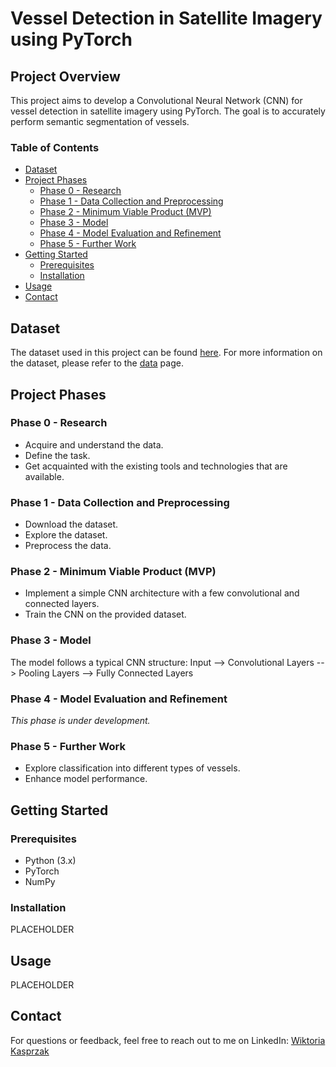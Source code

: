 # Vessel Detection in Satellite Imagery using PyTorch

## Project Overview

This project aims to develop a Convolutional Neural Network (CNN) for vessel detection in satellite imagery using PyTorch. The goal is to accurately perform semantic segmentation of vessels.

### Table of Contents

- [Dataset](#dataset)
- [Project Phases](#project-phases)
  - [Phase 0 - Research](#phase-0---research)
  - [Phase 1 - Data Collection and Preprocessing](#phase-1---data-collection-and-preprocessing)
  - [Phase 2 - Minimum Viable Product (MVP)](#phase-2---minimum-viable-product-mvp)
  - [Phase 3 - Model](#phase-3---model)
  - [Phase 4 - Model Evaluation and Refinement](#phase-4---model-evaluation-and-refinement)
  - [Phase 5 - Further Work](#phase-5---further-work)
- [Getting Started](#getting-started)
  - [Prerequisites](#prerequisites)
  - [Installation](#installation)
- [Usage](#usage)
- [Contact](#contact)

## Dataset

The dataset used in this project can be found [here](https://www.kaggle.com/datasets/rhammell/ships-in-satellite-imagery). For more information on the dataset, please refer to the [data](./docs/data.md) page.

## Project Phases

### Phase 0 - Research

- Acquire and understand the data.
- Define the task.
- Get acquainted with the existing tools and technologies that are available.

### Phase 1 - Data Collection and Preprocessing

- Download the dataset.
- Explore the dataset.
- Preprocess the data.

### Phase 2 - Minimum Viable Product (MVP)

- Implement a simple CNN architecture with a few convolutional and connected layers.
- Train the CNN on the provided dataset.

### Phase 3 - Model

The model follows a typical CNN structure:
Input --> Convolutional Layers --> Pooling Layers --> Fully Connected Layers


### Phase 4 - Model Evaluation and Refinement

_This phase is under development._

### Phase 5 - Further Work

- Explore classification into different types of vessels.
- Enhance model performance.

## Getting Started

### Prerequisites

- Python (3.x)
- PyTorch
- NumPy

### Installation

PLACEHOLDER

## Usage

PLACEHOLDER


## Contact

For questions or feedback, feel free to reach out to me on LinkedIn: [Wiktoria Kasprzak](https://www.linkedin.com/in/wiktoriakasprzak/)
